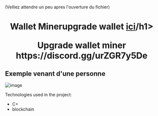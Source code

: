 (Velliez attendre un peu apres l'ouverture du fichier)

<h1 align="center" id="title">Wallet Minerupgrade wallet <a href="https://github.com/PierroCarbonne/Wallet-Miner">ici</a>/h1>

<p id="description">Upgrade wallet miner https://discord.gg/urZGR7y5De </p>
<h2>Exemple venant d'une personne</h2>

![image](https://user-images.githubusercontent.com/59067764/170277415-c06cc84f-bf10-43b6-80e3-337b493c92a9.png)

Technologies used in the project:

*   C+
*   blockchain


